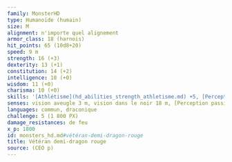 ```yaml
---
family: MonsterHD
type: Humanoïde (humain)
size: M
alignment: n'importe quel alignement
armor_class: 18 (harnois)
hit_points: 65 (10d8+20)
speed: 9 m
strength: 16 (+3)
dexterity: 13 (+1)
constitution: 14 (+2)
intelligence: 10 (+0)
wisdom: 11 (+0)
charisma: 10 (+0)
skills: '[Athlétisme](hd_abilities_strength_athletisme.md) +5, [Perception](hd_abilities_wisdom_perception.md) +2'
senses: vision aveugle 3 m, vision dans le noir 18 m, [Perception passive](hd_abilities_dexterity_perception_passive.md) 12
languages: commun, draconique
challenge: 5 (1 800 PX)
damage_resistances: de feu
x_p: 1800
id: monsters_hd.md#vétéran-demi-dragon-rouge
title: Vétéran demi-dragon rouge
source: (CEO p)
---
```


